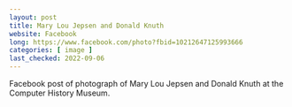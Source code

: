 ```yaml
---
layout: post
title: Mary Lou Jepsen and Donald Knuth
website: Facebook
long: https://www.facebook.com/photo?fbid=10212647125993666
categories: [ image ]
last_checked: 2022-09-06
---
```

Facebook post of photograph of Mary Lou Jepsen and Donald Knuth at the Computer
History Museum.